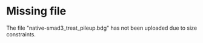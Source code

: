 # Missing file

The file "native-smad3_treat_pileup.bdg" has not been uploaded due to size constraints.

